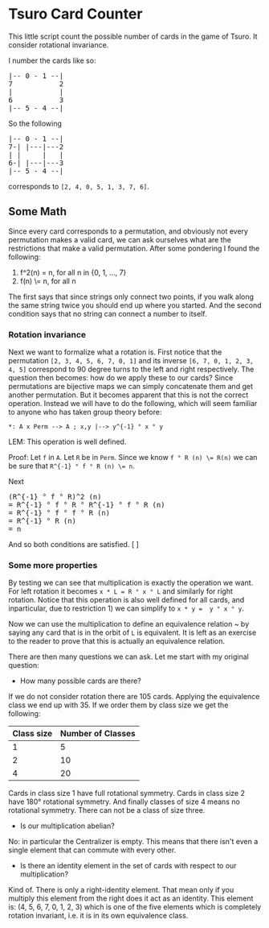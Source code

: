 # Tsuro Card Counter

This little script count the possible number of cards in the game of Tsuro.
It consider rotational invariance.

 I number the cards like so:

<pre>
|-- 0 - 1 --|
7           2
|           |
6           3
|-- 5 - 4 --|
</pre>

So the following

<pre>
|-- 0 - 1 --|
7-| |---|---2
| |     |   |
6-| |---|---3
|-- 5 - 4 --|
</pre>

corresponds to `[2, 4, 0, 5, 1, 3, 7, 6]`.

## Some Math

Since every card corresponds to a permutation, and obviously not every permutation
makes a valid card, we can ask ourselves what are the restrictions that make
a valid permutation. After some pondering I found the following:

1. f^2(n) = n, for all n in {0, 1, ..., 7}
2. f(n) \\= n, for all n

The first says that since strings only connect two points, if you walk along the
same string twice you should end up where you started. And the second condition
says that no string can connect a number to itself.

### Rotation invariance
Next we want to formalize what a rotation is. First notice that the permutation
`[2, 3, 4, 5, 6, 7, 0, 1]` and its inverse `[6, 7, 0, 1, 2, 3, 4, 5]` correspond
to 90 degree turns to the left and right respectively. The question then becomes:
how do we apply these to our cards? Since permutations are bijective maps we can
simply concatenate them and get another permutation. But it becomes apparent that
this is not the correct operation. Instead we will have to do the following, which
will seem familiar to anyone who has taken group theory before:

`*: A x Perm --> A ; x,y |--> y^{-1} ° x ° y`

LEM: This operation is well defined. 

Proof: Let `f` in `A`. Let `R` be in `Perm`. Since we know `f ° R (n) \= R(n)` we can be
sure that `R^{-1} ° f ° R (n) \= n`.

Next 
<pre>
(R^{-1} ° f ° R)^2 (n)
= R^{-1} ° f ° R ° R^{-1} ° f ° R (n)
= R^{-1} ° f ° f ° R (n)
= R^{-1} ° R (n)
= n
</pre>

And so both conditions are satisfied. [ ]

### Some more properties

By testing we can see that multiplication is exactly the operation we want. For left
rotation it becomes `x * L = R ° x ° L` and similarly for right rotation. Notice that
this operation is also well defined for all cards, and inparticular, due to restriction 1)
we can simplify to `x * y =  y ° x ° y`.

Now we can use the multiplication to define an equivalence relation ~ by saying any
card that is in the orbit of `L` is equivalent. It is left as an exercise to the
reader to prove that this is actually an equivalence relation.

There are then many questions we can ask. Let me start with my original question:

- How many possible cards are there?

If we do not consider rotation there are 105 cards. Applying the equivalence class we 
end up with 35. If we order them by class size we get the following:

| Class size | Number of Classes |
|------------|-------------------|
| 1          | 5                 |
| 2          | 10                |
| 4          | 20                |

Cards in class size 1 have full rotational symmetry. Cards in class size 2 have 180° rotational
symmetry. And finally classes of size 4 means no rotational symmetry. There can not be a
class of size three.

- Is our multiplication abelian?

No: in particular the Centralizer is empty. This means that there isn't even a single
element that can commute with every other.

- Is there an identity element in the set of cards with respect to our multiplication?

Kind of. There is only a right-identity element. That mean only if you multiply this
element from the right does it act as an identity. This element is: (4, 5, 6, 7, 0, 1, 2, 3)
which is one of the five elements which is completely rotation invariant, i.e. it is
in its own equivalence class.


 